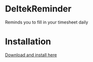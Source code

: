 DeltekReminder
==============

Reminds you to fill in your timesheet daily

Installation
==============

[Download and install here](http://sirenofshame.com/DeltekReminderInstaller/publish.htm)
